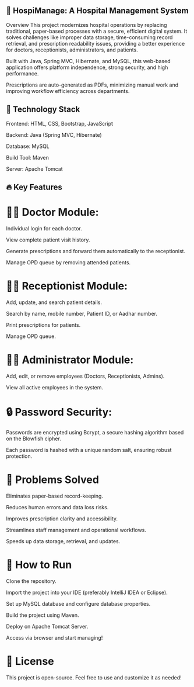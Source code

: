 ## 🏥 HospiManage: A Hospital Management System
Overview
This project modernizes hospital operations by replacing traditional, paper-based processes with a secure, efficient digital system. It solves challenges like improper data storage, time-consuming record retrieval, and prescription readability issues, providing a better experience for doctors, receptionists, administrators, and patients.

Built with Java, Spring MVC, Hibernate, and MySQL, this web-based application offers platform independence, strong security, and high performance.

Prescriptions are auto-generated as PDFs, minimizing manual work and improving workflow efficiency across departments.

## 🚀 Technology Stack
Frontend: HTML, CSS, Bootstrap, JavaScript

Backend: Java (Spring MVC, Hibernate)

Database: MySQL

Build Tool: Maven

Server: Apache Tomcat

## 🔥 Key Features
# 👨‍⚕️ Doctor Module:
Individual login for each doctor.

View complete patient visit history.

Generate prescriptions and forward them automatically to the receptionist.

Manage OPD queue by removing attended patients.

# 🧑‍💼 Receptionist Module:
Add, update, and search patient details.

Search by name, mobile number, Patient ID, or Aadhar number.

Print prescriptions for patients.

Manage OPD queue.

# 👨‍💻 Administrator Module:
Add, edit, or remove employees (Doctors, Receptionists, Admins).

View all active employees in the system.

# 🔒 Password Security:
Passwords are encrypted using Bcrypt, a secure hashing algorithm based on the Blowfish cipher.

Each password is hashed with a unique random salt, ensuring robust protection.

# 🎯 Problems Solved
Eliminates paper-based record-keeping.

Reduces human errors and data loss risks.

Improves prescription clarity and accessibility.

Streamlines staff management and operational workflows.

Speeds up data storage, retrieval, and updates.

# 📂 How to Run
Clone the repository.

Import the project into your IDE (preferably IntelliJ IDEA or Eclipse).

Set up MySQL database and configure database properties.

Build the project using Maven.

Deploy on Apache Tomcat Server.

Access via browser and start managing!

# 📜 License
This project is open-source. Feel free to use and customize it as needed!
